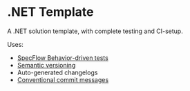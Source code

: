 # .NET Template
A .NET solution template, with complete testing and CI-setup.

Uses:
- [SpecFlow Behavior-driven tests](https://specflow.org/)
- [Semantic versioning](https://semver.org/)
- Auto-generated changelogs
- [Conventional commit messages](https://www.conventionalcommits.org/en/v1.0.0/)
